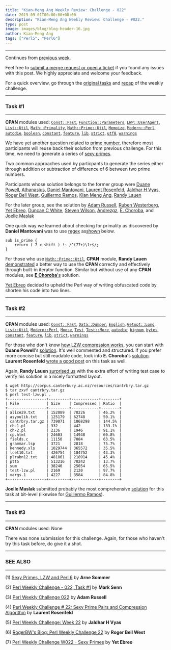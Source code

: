 ```yaml
---
title: "Kian-Meng Ang Weekly Review: Challenge - 022"
date: 2019-09-01T00:00:00+00:00
description: "Kian-Meng Ang Weekly Review: Challenge - #022."
type: post
image: images/blog/blog-header-16.jpg
author: Kian-Meng Ang
tags: ["Perl5", "Perl6"]
---
```

***
Continues from [previous week](/blog/review-challenge-021/).

Feel free to [submit a merge request or open a ticket](https://github.com/manwar/perlweeklychallenge) if you found any issues with this post. We highly appreciate and welcome your feedback.

For a quick overview, go through the [original tasks](/blog/perl-weekly-challenge-022/) and [recap](/blog/recap-challenge-022/) of the weekly challenge.

***
### Task #1
***

**CPAN** modules used: [`Const::Fast`](https://metacpan.org/pod/Const::Fast), [`Function::Parameters`](https://metacpan.org/pod/Function::Parameters), [`LWP::UserAgent`](https://metacpan.org/pod/LWP::UserAgent), [`List::Util`](https://metacpan.org/pod/List::Util), [`Math::Primality`](https://metacpan.org/pod/Math::Primality), [`Math::Prime::Util`](https://metacpan.org/pod/Math::Prime::Util), [`Memoize`](https://metacpan.org/pod/Memoize), [`Modern::Perl`](https://metacpan.org/pod/Modern::Perl), [`autodie`](https://metacpan.org/pod/autodie), [`boolean`](https://metacpan.org/pod/boolean), [`constant`](https://metacpan.org/pod/constant), [`feature`](https://metacpan.org/pod/feature), [`lib`](https://metacpan.org/pod/lib), [`strict`](https://metacpan.org/pod/strict), [`utf8`](https://metacpan.org/pod/utf8), [`warnings`](https://metacpan.org/pod/warnings)

We have yet another question related to [prime number](https://en.wikipedia.org/wiki/Prime_number), therefore most participants will reuse back their solution from previous challenge. For this time, we need to generate a series of [sexy primes](https://en.wikipedia.org/wiki/Sexy_prime).

Two common approaches used by particpants to generate the series either through addition or subtraction of difference of 6 between two prime numbers.

Participants whose solution belongs to the former group were [Duane Powell](https://github.com/manwar/perlweeklychallenge-club/blob/master/challenge-022/duane-powell/perl5/ch-1.pl), [Athanasius](https://github.com/manwar/perlweeklychallenge-club/blob/master/challenge-022/athanasius/perl5/ch-1.pl), [Daniel Mantovani](https://github.com/manwar/perlweeklychallenge-club/blob/master/challenge-022/daniel-mantovani/perl5/ch-1.pl), [Laurent Rosenfeld](https://github.com/manwar/perlweeklychallenge-club/blob/master/challenge-022/laurent-rosenfeld/perl5/ch-1.pl), [Jaldhar H Vyas](https://github.com/manwar/perlweeklychallenge-club/blob/master/challenge-022/jaldhar-h-vyas/perl5/ch-1.pl), [Roger Bell West](https://github.com/manwar/perlweeklychallenge-club/blob/master/challenge-022/roger-bell-west/perl5/ch-1.pl), [Guillermo Ramos](https://github.com/manwar/perlweeklychallenge-club/blob/master/challenge-022/guillermo-ramos/perl5/ch-1.pl), [Kian Meng Ang](https://github.com/manwar/perlweeklychallenge-club/blob/master/challenge-022/kian-meng-ang/perl5/ch-1.pl), [Randy Lauen](https://github.com/manwar/perlweeklychallenge-club/blob/master/challenge-022/randy-lauen/perl5/ch-1.pl)

For the later group, see the solution by [Adam Russell](https://github.com/manwar/perlweeklychallenge-club/blob/master/challenge-022/adam-russell/perl5/ch-1.pl), [Ruben Westerberg](https://github.com/manwar/perlweeklychallenge-club/blob/master/challenge-022/ruben-westerberg/perl5/ch-1.pl), [Yet Ebreo](https://github.com/manwar/perlweeklychallenge-club/blob/master/challenge-022/yet-ebreo/perl5/ch-1.pl), [Duncan C White](https://github.com/manwar/perlweeklychallenge-club/blob/master/challenge-022/duncan-c-white/perl5/ch-1.pl), [Steven Wilson](https://github.com/manwar/perlweeklychallenge-club/blob/master/challenge-022/steven-wilson/perl5/ch-1.pl), [Andrezgz](https://github.com/manwar/perlweeklychallenge-club/blob/master/challenge-022/andrezgz/perl5/ch-1.pl), [E. Choroba](https://github.com/manwar/perlweeklychallenge-club/blob/master/challenge-022/e-choroba/perl5/ch-1.pl), and [Joelle Maslak](https://github.com/manwar/perlweeklychallenge-club/blob/master/challenge-022/joelle-maslak/perl5/ch-1.pl)

One quick way we learned about checking for primality as discovered by **Daniel Mantovani** was to use [regex](https://iluxonchik.github.io/regular-expression-check-if-number-is-prime/) as[shown](https://github.com/manwar/perlweeklychallenge-club/blob/master/challenge-022/daniel-mantovani/perl5/ch-1.pl) below.

    sub is_prime {
        return ( 7 x shift ) !~ /^(77+)\1+$/;
    }

For those who use [`Math::Prime::Util`](https://metacpan.org/pod/Math::Prime::Util), **CPAN** module, **Randy Lauen** [demonstrated](https://github.com/manwar/perlweeklychallenge-club/blob/master/challenge-022/randy-lauen/perl5/ch-1.pl) a better way to use the **CPAN** correctly and effectively through built-in iterator function. Similar but without use of any **CPAN** modules, see [**E Choroba**'s](https://github.com/manwar/perlweeklychallenge-club/blob/master/challenge-022/e-choroba/perl5/ch-1.pl) solution.

[Yet Ebreo](https://github.com/manwar/perlweeklychallenge-club/blob/master/challenge-022/yet-ebreo/perl5/ch-1.pl) decided to upheld the Perl way of writing obfuscated code by shorten his code into two lines.

***
### Task #2
***

**CPAN** modules used: [`Const::Fast`](https://metacpan.org/pod/Const::Fast), [`Data::Dumper`](https://metacpan.org/pod/Data::Dumper), [`English`](https://metacpan.org/pod/English), [`Getopt::Long`](https://metacpan.org/pod/Getopt::Long), [`List::Util`](https://metacpan.org/pod/List::Util), [`Modern::Perl`](https://metacpan.org/pod/Modern::Perl), [`Moose`](https://metacpan.org/pod/Moose), [`Test`](https://metacpan.org/pod/Test), [`Test::More`](https://metacpan.org/pod/Test::More), [`autodie`](https://metacpan.org/pod/autodie), [`bignum`](https://metacpan.org/pod/bignum), [`bytes`](https://metacpan.org/pod/bytes), [`constant`](https://metacpan.org/pod/constant), [`feature`](https://metacpan.org/pod/feature), [`lib`](https://metacpan.org/pod/lib), [`strict`](https://metacpan.org/pod/strict), [`warnings`](https://metacpan.org/pod/warnings)

For those who don't know [how LZW compression works](https://en.wikipedia.org/wiki/Lempel%E2%80%93Ziv%E2%80%93Welch), you can start with **Duane Powell**'s [solution](https://github.com/manwar/perlweeklychallenge-club/blob/master/challenge-022/duane-powell/perl5/ch-2.pl). It's well commented and structured. If you prefer more concise but still readable code, look into **E. Choroba**'s [solution](https://github.com/manwar/perlweeklychallenge-club/blob/master/challenge-022/e-choroba/perl5/ch-2.pl). **Laurent Rosenfeld** [wrote a good post](http://blogs.perl.org/users/laurent_r/2019/08/perl-weekly-challenge-22-sexy-prime-pairs-and-compression-algorithm.html) on this task as well.

Again, **Randy Lauen** [surprised us](https://github.com/manwar/perlweeklychallenge-club/blob/master/challenge-022/randy-lauen/perl5/ch-2.pl) with the extra effort of writing test case to verify his solution in a nicely formatted layout.

    $ wget http://corpus.canterbury.ac.nz/resources/cantrbry.tar.gz
    $ tar zxvf cantrbry.tar.gz
    $ perl test-lzw.pl .
    +-----------------+---------+------------+--------+
    | File            | Size    | Compressed | Ratio  |
    +-----------------+---------+------------+--------+
    | alice29.txt     | 152089  | 70226      | 46.2%  |
    | asyoulik.txt    | 125179  | 62748      | 50.1%  |
    | cantrbry.tar.gz | 739071  | 1068298    | 144.5% |
    | ch-1.pl         | 332     | 442        | 133.1% |
    | ch-2.pl         | 2136    | 1946       | 91.1%  |
    | cp.html         | 24603   | 14948      | 60.8%  |
    | fields.c        | 11150   | 7084       | 63.5%  |
    | grammar.lsp     | 3721    | 2818       | 75.7%  |
    | kennedy.xls     | 1029744 | 365572     | 35.5%  |
    | lcet10.txt      | 426754  | 184752     | 43.3%  |
    | plrabn12.txt    | 481861  | 218914     | 45.4%  |
    | ptt5            | 513216  | 70242      | 13.7%  |
    | sum             | 38240   | 25054      | 65.5%  |
    | test-lzw.pl     | 2169    | 2120       | 97.7%  |
    | xargs.1         | 4227    | 3584       | 84.8%  |
    +-----------------+---------+------------+--------+

**Joelle Maslak** submitted probably the most comprehensive [solution](https://github.com/manwar/perlweeklychallenge-club/blob/master/challenge-022/joelle-maslak/perl5/ch-2.pl) for this task at bit-level (likewise for [Guillermo Ramos](https://github.com/manwar/perlweeklychallenge-club/blob/master/challenge-022/guillermo-ramos/perl5/ch-2.pl)).

***
### Task #3
***

**CPAN** modules used: None

There was none submission for this challenge. Again, for those who haven't try this task before, do give it a shot.

***
### SEE ALSO
***

(1) [Sexy Primes, LZW and Perl 6](https://perl6.eu/prime-lzw.html) by **Arne Sommer**

(2) [Perl Weekly Challenge - 022, Task #1](https://engineering.purdue.edu/~mark/pwc-022-1.pdf) by **Mark Senn**

(3) [Perl Weekly Challenge 022](https://adamcrussell.livejournal.com/7521.html) by **Adam Russell**

(4) [Perl Weekly Challenge # 22: Sexy Prime Pairs and Compression Algorithm](http://blogs.perl.org/users/laurent_r/2019/08/perl-weekly-challenge-22-sexy-prime-pairs-and-compression-algorithm.html) by **Laurent Rosenfeld**

(5) [Perl Weekly Challenge: Week 22](https://www.braincells.com/perl/2019/08/perl_weekly_challenge_week_22.html) by **Jaldhar H Vyas**

(6) [RogerBW's Blog: Perl Weekly Challenge 22](https://blog.firedrake.org/archive/2019/08/Perl_Weekly_Challenge_22.html) by **Roger Bell West**

(7) [Perl Weekly Challenge W022 - Sexy Primes](http://blogs.perl.org/users/yet_ebreo/2019/08/perl-weekly-challenge-w022.html) by **Yet Ebreo**
